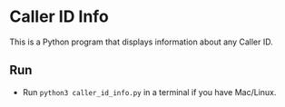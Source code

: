 # Caller ID Info
This is a Python program that displays information about any Caller ID.

## Run

- Run `python3 caller_id_info.py` in a terminal if you have Mac/Linux.
